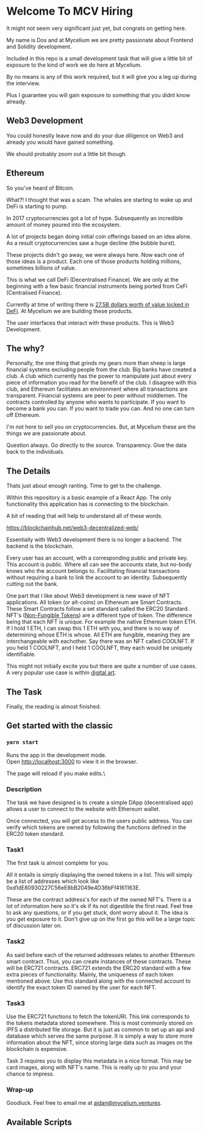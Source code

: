 # Welcome To MCV Hiring

It might not seem very significant just yet, but congrats on getting here.

My name is Dos and at Mycelium we are pretty passionate about Frontend and Solidity development. 

Included in this repo is a small development task that will give a little bit of exposure to the kind of work we do here at Mycelium.

By no means is any of this work required, but it will give you a leg up during the interview.

Plus I guarantee you will gain exposure to something that you didnt know already. 

## Web3 Development
You could honestly leave now and do your due diligence on Web3 and already you would have gained something.

We should probably zoom out a little bit though.

## Ethereum
So you've heard of Bitcoin. 

What?! I thought that was a scam. The whales are starting to wake up and DeFi is starting to pump.

In 2017 cryptocurrencies got a lot of hype. Subsequently an incredible amount of money poured into the ecosystem. 

A lot of projects began doing initial coin offerings based on an idea alone. As a result cryptocurrencies saw a huge decline (the bubble burst).

These projects didn't go away, we were always here. Now each one of those ideas is a product. Each one of those products holding millions, sometimes billions of value.

This is what we call DeFi (Decentralised Finance). We are only at the beginning with a few basic financial instruments being ported from CeFi (Centralised Finance).

Currently at time of writing there is [27.5B dollars worth of value locked in DeFi](https://defipulse.com/). At Mycelium we are building these products.

The user interfaces that interact with these products. This is Web3 Development.

## The why?
Personally, the one thing that grinds my gears more than sheep is large financial systems excluding people from the club. Big banks have created a club. A club which currently has the power to manipulate just about every piece of information you read for the benefit of the club. I disagree with this club, and Ethereum facilitates an environment where all transactions are transparent. Financial systems are peer to peer without middlemen. The contracts controlled by anyone who wants to participate. If you want to become a bank you can. If you want to trade you can. And no one can turn off Ethereum.

I'm not here to sell you on cryptocurrencies. But, at Mycelium these are the things we are passionate about. 

Question always. Go directly to the source. Transparency. Give the data back to the individuals. 

## The Details
Thats just about enough ranting. Time to get to the challenge.

Within this repository is a basic example of a React App. The only functionality this application has is connecting to the blockchain. 

A bit of reading that will help to understand all of these words.

https://blockchainhub.net/web3-decentralized-web/

Essentially with Web3 development there is no longer a backend. The backend is the blockchain. 

Every user has an account, with a corresponding public and private key. This account is public. Where all can see the accounts state, but no-body knows who the account belongs to. Facilitating financial transactions without requiring a bank to link the account to an identity. Subsequently cutting out the bank. 

One part that I like about Web3 development is new wave of NFT applications. All token (or alt-coins) on Ethereum are Smart Contracts. These Smart Contracts follow a set standard called the ERC20 Standard.  NFT's ([Non-Fungible Tokens](https://en.wikipedia.org/wiki/Non-fungible_token)) are a different type of token. The difference being that each NFT is unique. For example the native Ethereum token ETH. If I hold 1 ETH, I can swap this 1 ETH with you, and there is no way of determining whose ETH is whose. All ETH are fungible, meaning they are interchangeable with eachother. Say there was an NFT called COOLNFT. If you held 1 COOLNFT, and I held 1 COOLNFT, they each would be uniquely identifiable.

This might not initially excite you but there are quite a number of use cases. A very popular use case is within [digital art](https://medium.com/@mojkripto-com/digital-art-and-nft-tokens-5ef32890bb4e). 


## The Task
Finally, the reading is almost finished.

## Get started with the classic
### `yarn start`

Runs the app in the development mode.\
Open [http://localhost:3000](http://localhost:3000) to view it in the browser.

The page will reload if you make edits.\

### Description

The task we have designed is to create a simple DApp (decentralised app) allows a user to connect to the website with Ethereum wallet. 

Once connected, you will get access to the users public address. You can verify which tokens are owned by following the functions defined in the ERC20 token standard.

### Task1
The first task is almost complete for you.

All it entails is simply displaying the owned tokens in a list. This will simply be a list of addresses which look like 0xd1dE80930227C56eE8bB2049e4D36bFf4161163E.

These are the contract address's for each of the owned NFT's. There is a lot of information here so it's ok if its not digestible the first read. 
Feel free to ask any questions, or if you get stuck, dont worry about it. The idea is you get exposure to it. Don't give up on the first go this will be a large topic of discussion later on.

### Task2
As said before each of the returned addresses relates to another Ethereum smart contract. Thus, you can create instances of these contracts. These will be ERC721 contracts. ERC721 extends the ERC20 standard with a few extra pieces of functionality. Mainly, the uniqueness of each token mentioned above. Use this standard along with the connected account to identify the exact token ID owned by the user for each NFT. 

### Task3
Use the ERC721 functions to fetch the tokenURI. This link corresponds to the tokens metadata stored somewhere. This is most commonly stored on IPFS a distributed file storage. But it is just as common to set up an api and database which serves the same purpose. It is simply a way to store more information about the NFT, since storing large data such as images on the blockchain is expensive. 

Task 3 requires you to display this metadata in a nice format. This may be card images, along with NFT's name. This is really up to you and your chance to impress.

### Wrap-up
Goodluck. Feel free to email me at aidan@mycelium.ventures.


## Available Scripts

